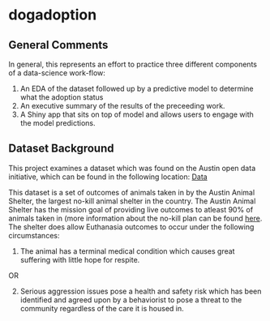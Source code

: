 # dogadoption

## General Comments

In general, this represents an effort to practice three different components of a data-science work-flow:

1. An EDA of the dataset followed up by a predictive model to determine what the adoption status
2. An executive summary of the results of the preceeding work.
3. A Shiny app that sits on top of model and allows users to engage with the model predictions.

## Dataset Background
This project examines a dataset which was found on the Austin open data initiative, which can be found in the following location: [Data](https://data.austintexas.gov/Health-and-Community-Services/Austin-Animal-Center-Outcomes/9t4d-g238)


This dataset is a set of outcomes of animals taken in by the Austin Animal Shelter, the largest no-kill animal shelter in the country. The Austin Animal Shelter has the mission goal of providing live outcomes to atleast 90% of animals taken in (more information about the no-kill plan can be found [here](http://www.austintexas.gov/sites/default/files/files/Animal_Services/aac_no_kill_implementation_plan.pdf). The shelter does allow Euthanasia outcomes to occur under the following circumstances:

1. The animal has a terminal medical condition which causes great suffering with little hope for respite.

OR

2. Serious aggression issues pose a health and safety risk which has been identified and agreed upon by a behaviorist to pose a threat to the community regardless of the care it is housed in.